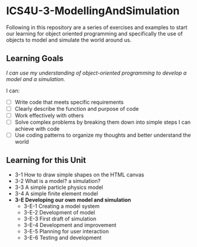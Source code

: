 # ICS4U-3-ModellingAndSimulation
Following in this repository are a series of exercises and examples to start our learning for object oriented programming and specifically the use of objects to model and simulate the world around us.

## Learning Goals
*I can use my understanding of object-oriented programming to develop a model and a simulation.*

I can:
- [ ] Write code that meets specific requirements
- [ ] Clearly describe the function and purpose of code
- [ ] Work effectively with others
- [ ] Solve complex problems by breaking them down into simple steps I can achieve with code
- [ ] Use coding patterns to organize my thoughts and better understand the world

## Learning for this Unit
- 3-1 How to draw simple shapes on the HTML canvas
- 3-2 What is a model? a simulation?
- 3-3 A simple particle physics model
- 3-4 A simple finite element model
- **3-E Developing our own model and simulation**
  - 3-E-1 Creating a model system
  - 3-E-2 Development of model
  - 3-E-3 First draft of simulation
  - 3-E-4 Development and improvement
  - 3-E-5 Planning for user interaction
  - 3-E-6 Testing and development

